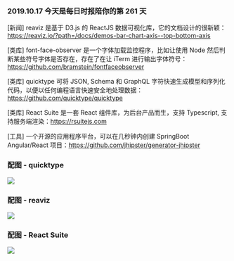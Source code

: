 ### 2019.10.17 今天是每日时报陪你的第 261 天

[新闻] reaviz 是基于 D3.js 的 ReactJS 数据可视化库，它的文档设计的很新颖：<https://reaviz.io/?path=/docs/demos-bar-chart-axis--top-bottom-axis>

[类库] font-face-observer 是一个字体加载监控程序，比如让使用 Node 然后判断某些符号字体是否存在，存在了在让 iTerm 进行输出字体符号：<https://github.com/bramstein/fontfaceobserver>

[类库] quicktype 可将 JSON, Schema 和 GraphQL 字符快速生成模型和序列化代码，以便以任何编程语言快速安全地处理数据：<https://github.com/quicktype/quicktype>

[类库] React Suite 是一套 React 组件库，为后台产品而生，支持 Typescript, 支持服务端渲染：<https://rsuitejs.com>

[工具] 一个开源的应用程序平台，可以在几秒钟内创建 SpringBoot Angular/React 项目：<https://github.com/jhipster/generator-jhipster>

### 配图 - quicktype
![](https://static.oschina.net/uploads/space/2018/0723/193404_CNuh_2720166.png)

### 配图 - reaviz
![](http://qn.40zhe.com/fehelper-reaviz-io-1571313462792.png)

### 配图 - React Suite
![](http://qn.40zhe.com/4FA1948D-B117-4CF7-BB4E-495574637E65.png)
